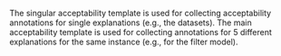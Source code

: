 The singular acceptability template is used for collecting acceptability annotations for single explanations (e.g., the datasets). The main acceptability template is used for collecting annotations for 5 different explanations for the same instance (e.g., for the filter model).